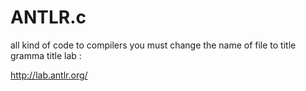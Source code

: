 # ANTLR.c
all kind of code to  compilers
you must change the name of file to title gramma title
lab :

http://lab.antlr.org/


